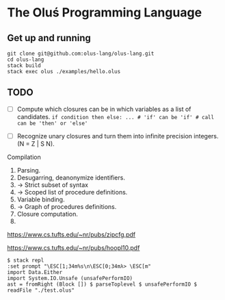 # The Oluś Programming Language

## Get up and running

```
git clone git@github.com:olus-lang/olus-lang.git
cd olus-lang
stack build
stack exec olus ./examples/hello.olus
```

## TODO

- [ ] Compute which closures can be in which variables as a list of candidates.
      ```
      if condition then else: ...
      # 'if' can be 'if'
      # call can be 'then' or 'else'
      ```

- [ ] Recognize unary closures and turn them into infinite precision integers. (N = Z | S N).

Compilation

1. Parsing.
2. Desugarring, deanonymize identifiers.
3. -> Strict subset of syntax
3. -> Scoped list of procedure definitions.
4. Variable binding.
5. -> Graph of procedures definitions.
6. Closure computation.
7. 

https://www.cs.tufts.edu/~nr/pubs/zipcfg.pdf

https://www.cs.tufts.edu/~nr/pubs/hoopl10.pdf

```
$ stack repl
:set prompt "\ESC[1;34m%s\n\ESC[0;34mλ> \ESC[m"
import Data.Either
import System.IO.Unsafe (unsafePerformIO)
ast = fromRight (Block []) $ parseToplevel $ unsafePerformIO $ readFile "./test.olus"
```

